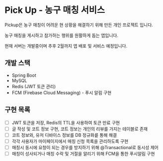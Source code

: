 # Pick Up - 농구 매칭 서비스

Pickup은 농구 매칭이 어려운 현 상황을 해결하기 위해 만든 개인 프로젝트 입니다.

농구 매칭을 게시하고 참가하는 행위를 원활하게 돕는 앱입니다.

현재 서버는 개발중이며 추후 2월까지 앱 배포 및 서비스 예정입니다.

## 개발 스택
- Spring Boot
- MySQL
- Redis (JWT 토큰 관리)
- FCM (Firebase Cloud Messaging) - 푸시 알림 구현

## 구현 목록
- [ ] JWT 토큰을 저장, Redis의 TTL을 사용하여 토큰 만료 구현
- [ ] 글 작성 및 코트 정보 구현, 코트 정보는 개인의 리뷰를 가지는 테이블로 존재
- [ ] 코트 정보와, 유저 디바이스 정보를 DB 정규화릍 통해 해결
- [ ] 각각 사용자가 마이페이지에서 매칭 신청 목록을 관리하도록 구현
- [ ] 매칭시 동시에 요청이 되는 경우를 방지하기 위해 @Transactional로 동시성 제어
- [ ] 매칭이 성사되거나 매칭 수락 및 거절을 알리기 위해 FCM을 통한 푸시알림 구현    
